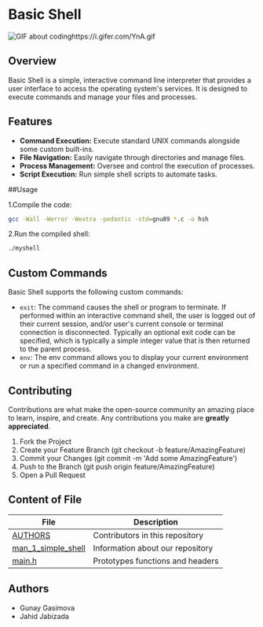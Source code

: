 # Basic Shell
![GIF about codinghttps://i.gifer.com/YnA.gif](https://github.com/LCahid/holbertonschool-simple_shell/blob/main/YnA.gif)

## Overview
Basic Shell is a simple, interactive command line interpreter that provides a user interface to access the operating system's services. It is designed to execute commands and manage your files and processes.

## Features
- **Command Execution:** Execute standard UNIX commands alongside some custom built-ins.
- **File Navigation:** Easily navigate through directories and manage files.
- **Process Management:** Oversee and control the execution of processes.
- **Script Execution:** Run simple shell scripts to automate tasks.

##Usage

1.Compile the code:
```bash
gcc -Wall -Werror -Wextra -pedantic -std=gnu89 *.c -o hsh
```

2.Run the compiled shell:
```bash
./myshell
```

## Custom Commands

Basic Shell supports the following custom commands:

- `exit`: The command causes the shell or program to terminate. If performed within an interactive command shell, the user is logged out of their current session, and/or user's current console or terminal connection is disconnected. Typically an optional exit code can be specified, which is typically a simple integer value that is then returned to the parent process.
- `env`: The env command allows you to display your current environment or run a specified command in a changed environment.

## Contributing

Contributions are what make the open-source community an amazing place to learn, inspire, and create. Any contributions you make are **greatly appreciated**.

1. Fork the Project
1. Create your Feature Branch (git checkout -b feature/AmazingFeature)
1. Commit your Changes (git commit -m 'Add some AmazingFeature')
1. Push to the Branch (git push origin feature/AmazingFeature)
1. Open a Pull Request

## Content of File

|  File          | Description                                       |
|----------------|---------------------------------------------------|
| [AUTHORS](https://github.com/LCahid/holbertonschool-simple_shell/blob/main/AUTHORS)           | Contributors in this repository                                 |
| [man_1_simple_shell](https://github.com/LCahid/holbertonschool-simple_shell/blob/main/man_1_simple_shell)           | Information about our repository                          |
| [main.h](https://github.com/LCahid/holbertonschool-simple_shell/blob/main/main.h)         | Prototypes functions and headers                          |

## Authors

- Gunay Gasimova
- Jahid Jabizada
